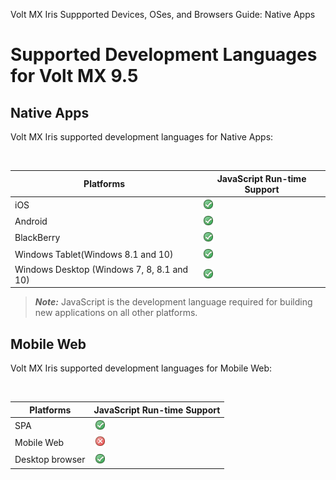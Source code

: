                              

Volt MX  Iris Suppported Devices, OSes, and Browsers Guide: Native Apps

Supported Development Languages for Volt MX 9.5
================================================

Native Apps
-----------

Volt MX Iris supported development languages for Native Apps:

 

| Platforms | JavaScript Run-time Support |
| --- | --- |
| iOS | ![](Resources/Images/yes.png) |
| Android | ![](Resources/Images/yes.png) |
| BlackBerry | ![](Resources/Images/yes.png) |
| Windows Tablet(Windows 8.1 and 10) | ![](Resources/Images/yes.png) |
| Windows Desktop (Windows 7, 8, 8.1 and 10) | ![](Resources/Images/yes.png) |

> **_Note:_** JavaScript is the development language required for building new applications on all other platforms.


Mobile Web
----------

Volt MX Iris supported development languages for Mobile Web:

 

| Platforms | JavaScript Run-time Support |
| --- | --- |
| SPA | ![](Resources/Images/yes.png) |
| Mobile Web | ![](Resources/Images/no.png) |
| Desktop browser | ![](Resources/Images/yes.png) |
